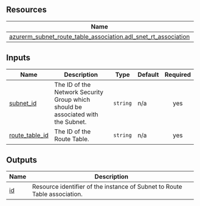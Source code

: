 <!-- BEGIN_TF_DOCS -->
## Resources

| Name | Type |
|------|------|
| [azurerm_subnet_route_table_association.adl_snet_rt_association](https://registry.terraform.io/providers/hashicorp/azurerm/latest/docs/resources/subnet_route_table_association) | resource |

## Inputs

| Name | Description | Type | Default | Required |
|------|-------------|------|---------|:--------:|
| <a name="input_subnet_id"></a> [subnet\_id](#input\_subnet\_id) | The ID of the Network Security Group which should be associated with the Subnet. | `string` | n/a | yes |
| <a name="input_route_table_id"></a> [route\_table\_id](#input\_route\_table\_id) | The ID of the Route Table. | `string` | n/a | yes |

## Outputs

| Name | Description |
|------|-------------|
| <a name="output_id"></a> [id](#output\_id) | Resource identifier of the instance of Subnet to Route Table association. |
<!-- END_TF_DOCS -->